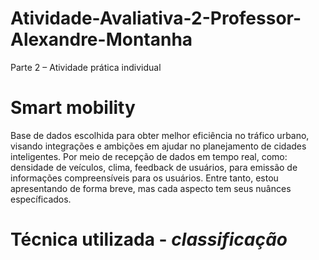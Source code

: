# Atividade-Avaliativa-2-Professor-Alexandre-Montanha
Parte 2 – Atividade prática individual 

# Smart mobility
Base de dados escolhida para obter melhor eficiência no tráfico urbano, visando integrações e ambições em ajudar no planejamento de cidades inteligentes. Por meio de recepção de dados em tempo real, como: densidade de veículos, clima, feedback de usuários, para emissão de informações compreensíveis para os usuários. Entre tanto, estou apresentando de forma breve, mas cada aspecto tem seus nuânces específicados.

# Técnica utilizada - *classificação*
